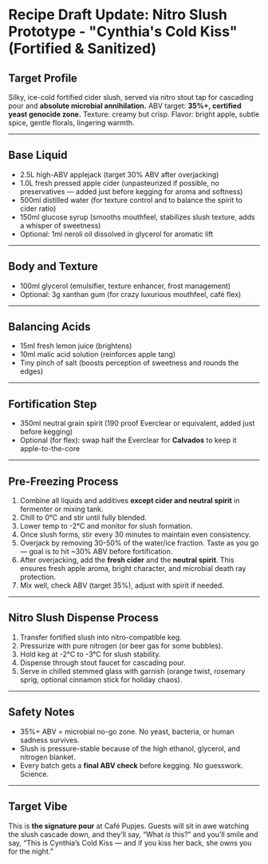 # Recipe Draft Update: Nitro Slush Prototype - "Cynthia's Cold Kiss" (Fortified & Sanitized)

## Target Profile
Silky, ice-cold fortified cider slush, served via nitro stout tap for cascading pour and **absolute microbial annihilation.** ABV target: **35%+, certified yeast genocide zone.** Texture: creamy but crisp. Flavor: bright apple, subtle spice, gentle florals, lingering warmth.

---

## Base Liquid
- 2.5L high-ABV applejack (target 30% ABV after overjacking)
- 1.0L fresh pressed apple cider (unpasteurized if possible, no preservatives — added just before kegging for aroma and softness)
- 500ml distilled water (for texture control and to balance the spirit to cider ratio)
- 150ml glucose syrup (smooths mouthfeel, stabilizes slush texture, adds a whisper of sweetness)
- Optional: 1ml neroli oil dissolved in glycerol for aromatic lift

---

## Body and Texture
- 100ml glycerol (emulsifier, texture enhancer, frost management)
- Optional: 3g xanthan gum (for crazy luxurious mouthfeel, café flex)

---

## Balancing Acids
- 15ml fresh lemon juice (brightens)
- 10ml malic acid solution (reinforces apple tang)
- Tiny pinch of salt (boosts perception of sweetness and rounds the edges)

---

## Fortification Step
- 350ml neutral grain spirit (190 proof Everclear or equivalent, added just before kegging)
- Optional (for flex): swap half the Everclear for **Calvados** to keep it apple-to-the-core

---

## Pre-Freezing Process
1. Combine all liquids and additives **except cider and neutral spirit** in fermenter or mixing tank.
2. Chill to 0°C and stir until fully blended.
3. Lower temp to -2°C and monitor for slush formation.
4. Once slush forms, stir every 30 minutes to maintain even consistency.
5. Overjack by removing 30-50% of the water/ice fraction. Taste as you go — goal is to hit ~30% ABV before fortification.
6. After overjacking, add the **fresh cider** and the **neutral spirit**. This ensures fresh apple aroma, bright character, and microbial death ray protection.
7. Mix well, check ABV (target 35%), adjust with spirit if needed.

---

## Nitro Slush Dispense Process
1. Transfer fortified slush into nitro-compatible keg.
2. Pressurize with pure nitrogen (or beer gas for some bubbles).
3. Hold keg at -2°C to -3°C for slush stability.
4. Dispense through stout faucet for cascading pour.
5. Serve in chilled stemmed glass with garnish (orange twist, rosemary sprig, optional cinnamon stick for holiday chaos).

---

## Safety Notes
- 35%+ ABV = microbial no-go zone. No yeast, bacteria, or human sadness survives.
- Slush is pressure-stable because of the high ethanol, glycerol, and nitrogen blanket.
- Every batch gets a **final ABV check** before kegging. No guesswork. Science.

---

## Target Vibe
This is **the signature pour** at Café Pupjes. Guests will sit in awe watching the slush cascade down, and they’ll say, “What *is* this?” and you’ll smile and say, “This is Cynthia’s Cold Kiss — and if you kiss her back, she owns you for the night.”
